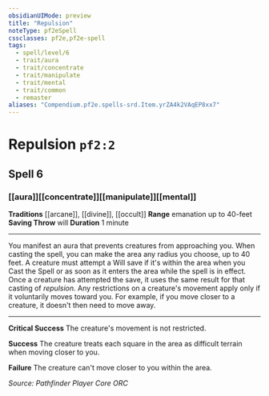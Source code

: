 ```yaml
---
obsidianUIMode: preview
title: "Repulsion"
noteType: pf2eSpell
cssclasses: pf2e,pf2e-spell
tags:
  - spell/level/6
  - trait/aura
  - trait/concentrate
  - trait/manipulate
  - trait/mental
  - trait/common
  - remaster
aliases: "Compendium.pf2e.spells-srd.Item.yrZA4k2VAqEP8xx7" 
---
```

# Repulsion  `pf2:2`  
## Spell 6
### [[aura]][[concentrate]][[manipulate]][[mental]]
**Traditions** [[arcane]], [[divine]], [[occult]]
**Range** emanation up to 40-feet
**Saving Throw**  will
**Duration** 1 minute
* * * 
You manifest an aura that prevents creatures from approaching you. When casting the spell, you can make the area any radius you choose, up to 40 feet. A creature must attempt a Will save if it's within the area when you Cast the Spell or as soon as it enters the area while the spell is in effect. Once a creature has attempted the save, it uses the same result for that casting of _repulsion_. Any restrictions on a creature's movement apply only if it voluntarily moves toward you. For example, if you move closer to a creature, it doesn't then need to move away.

* * *

**Critical Success** The creature's movement is not restricted.

**Success** The creature treats each square in the area as difficult terrain when moving closer to you.

**Failure** The creature can't move closer to you within the area.

*Source: Pathfinder Player Core*
*ORC*